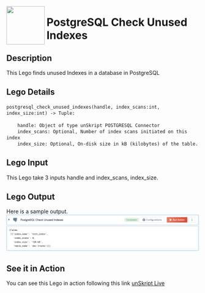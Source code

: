 [<img align="left" src="https://unskript.com/assets/favicon.png" width="100" height="100" style="padding-right: 5px">](https://unskript.com/assets/favicon.png) 
<h1>PostgreSQL Check Unused Indexes</h1>

## Description
This Lego finds unused Indexes in a database in PostgreSQL


## Lego Details

    postgresql_check_unused_indexes(handle, index_scans:int, index_size:int) -> Tuple:

        handle: Object of type unSkript POSTGRESQL Connector
        index_scans: Optional, Number of index scans initiated on this index
        index_size: Optional, On-disk size in kB (kilobytes) of the table.
       

## Lego Input
This Lego take 3 inputs handle and index_scans, index_size. 

## Lego Output
Here is a sample output.
<img src="./1.png">


## See it in Action

You can see this Lego in action following this link [unSkript Live](https://us.app.unskript.io)